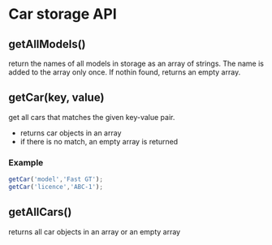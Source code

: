 # Car storage API

## **getAllModels()**

return the names of all models in storage as an array of strings.
The name is added to the array only once. If nothin found, returns an empty array.

## **getCar(key, value)**
get all cars that matches the given key-value pair.
-   returns car objects in an array
-   if there is no match, an empty array is returned

### Example
```js
getCar('model','Fast GT');
getCar('licence','ABC-1');
```

## **getAllCars()**
returns all car objects in an array or an empty array